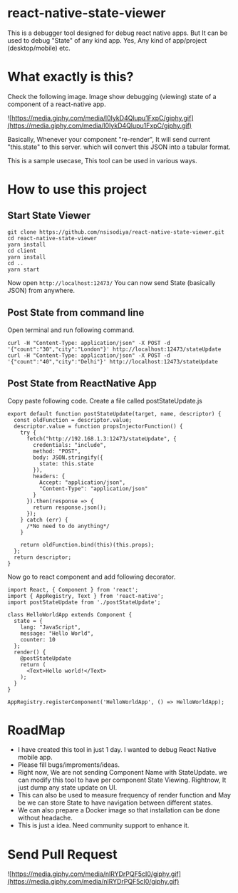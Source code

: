 # react-native-state-viewer
This is a debugger tool designed for debug react native apps. But It can be used to debug "State" of any kind app.
Yes, Any kind of app/project (desktop/mobile) etc.
# What exactly is this?

Check the following image. Image show debugging (viewing) state of a component of a react-native app.

![https://media.giphy.com/media/l0IykD4Qlupu1FxpC/giphy.gif](https://media.giphy.com/media/l0IykD4Qlupu1FxpC/giphy.gif)

Basically, Whenever your component "re-render", It will send current "this.state" to this server. which will convert this JSON into a tabular format.

This is a sample usecase, This tool can be used in various ways.
# How to use this project
## Start State Viewer
```
git clone https://github.com/nsisodiya/react-native-state-viewer.git
cd react-native-state-viewer
yarn install
cd client
yarn install
cd ..
yarn start
```

Now open `http://localhost:12473/`
You can now send State (basically JSON) from anywhere.
## Post State from command line

Open terminal and run following command.
```
curl -H "Content-Type: application/json" -X POST -d '{"count":"30","city":"London"}' http://localhost:12473/stateUpdate
curl -H "Content-Type: application/json" -X POST -d '{"count":"40","city":"Delhi"}' http://localhost:12473/stateUpdate
```

## Post State from ReactNative App

Copy paste following code.
Create a file called postStateUpdate.js
```
export default function postStateUpdate(target, name, descriptor) {
  const oldFunction = descriptor.value;
  descriptor.value = function propsInjectorFunction() {
    try {
      fetch("http://192.168.1.3:12473/stateUpdate", {
        credentials: "include",
        method: "POST",
        body: JSON.stringify({
          state: this.state
        }),
        headers: {
          Accept: "application/json",
          "Content-Type": "application/json"
        }
      }).then(response => {
        return response.json();
      });
    } catch (err) {
      /*No need to do anything*/
    }

    return oldFunction.bind(this)(this.props);
  };
  return descriptor;
}
```

Now go to react component and add following decorator.

```
import React, { Component } from 'react';
import { AppRegistry, Text } from 'react-native';
import postStateUpdate from './postStateUpdate';

class HelloWorldApp extends Component {
  state = {
    lang: "JavaScript",
    message: "Hello World",
    counter: 10
  };
  render() {
    @postStateUpdate
    return (
      <Text>Hello world!</Text>
    );
  }
}

AppRegistry.registerComponent('HelloWorldApp', () => HelloWorldApp);
```

# RoadMap

* I have created this tool in just 1 day. I wanted to debug React Native mobile app.
* Please fill bugs/improments/ideas.
* Right now, We are not sending Component Name with StateUpdate. we can modify this tool to have per component State Viewing. Rightnow, It just dump any state update on UI.
* This can also be used to measure frequency of render function and May be we can store State to have navigation between different states.
* We can also prepare a Docker image so that installation can be done without headache.
* This is just a idea. Need community support to enhance it.

# Send Pull Request
![https://media.giphy.com/media/nlRYDrPQF5cI0/giphy.gif](https://media.giphy.com/media/nlRYDrPQF5cI0/giphy.gif)
